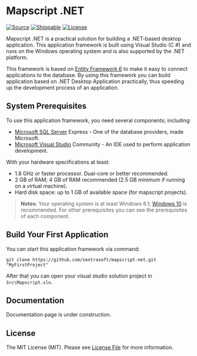 # Mapscript .NET
[![Source](http://img.shields.io/badge/source-sentrasoft/mapscript--net-blue.svg?style=flat-square)](https://github.com/sentrasoft/mapscript-net)
[![Shippable](https://img.shields.io/shippable/5444c5ecb904a4b21567b0ff.svg?style=flat-square)]()
[![License](http://img.shields.io/badge/license-MIT-brightgreen.svg?style=flat-square)](https://tldrlegal.com/license/mit-license)

Mapscript .NET is a practical solution for building a .NET-based desktop application. This application framework is built using Visual Studio (C #) and runs on the Windows operating system and is also supported by the .NET platform.

This framework is based on [Entity Framework 6](https://github.com/aspnet/EntityFramework6) to make it easy to connect applications to the database. By using this framework you can build application based on .NET Desktop Application practically, thus speeding up the development process of an application.

## System Prerequisites
To use this application framework, you need several components; including:
- [Microsoft SQL Server](https://www.microsoft.com/sql-server) Express -  One of the database providers, made Microsoft.
- [Microsoft Visual Studio](https://www.visualstudio.com/) Community -  An IDE used to perform application development.

With your hardware specifications at least:
- 1.8 GHz or faster processor. Dual-core or better recommended.
- 2 GB of RAM; 4 GB of RAM recommended (2.5 GB minimum if running on a virtual machine).
- Hard disk space: up to 1 GB of available space (for mapscript projects).

> **Notes**:
> Your operating system is at least Windows 8.1; [Windows 10]("https://www.microsoft.com/windows10") is recommended. For other prerequisites you can see the prerequisites of each component.

## Build Your First Application
You can start this application framework via command:
```
git clone https://github.com/sentrasoft/mapscript-net.git "MyFirstProject"
```
After that you can open your visual studio solution project in `Src\Mapscript.sln`.

## Documentation
Documentation page is under construction.

## License

The MIT License (MIT). Please see [License File](LICENSE) for more information.
